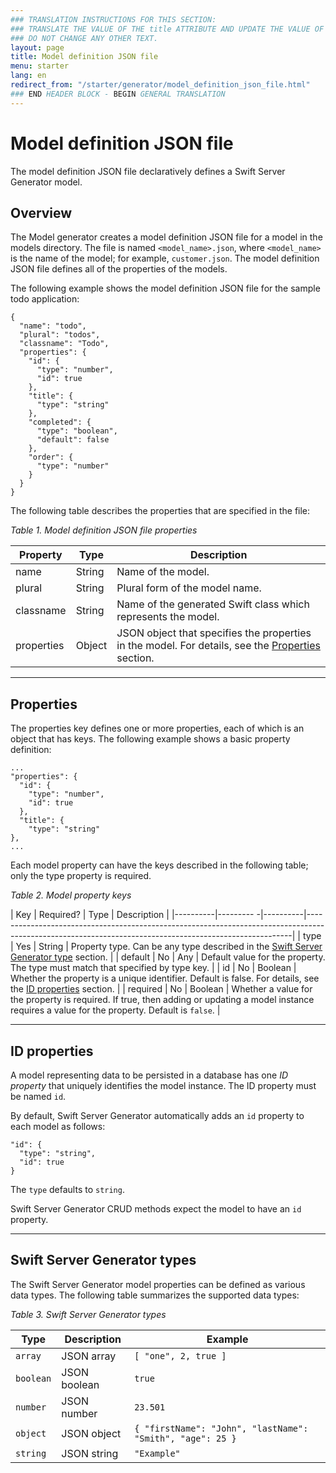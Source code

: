 ```yaml
---
### TRANSLATION INSTRUCTIONS FOR THIS SECTION:
### TRANSLATE THE VALUE OF THE title ATTRIBUTE AND UPDATE THE VALUE OF THE lang ATTRIBUTE.
### DO NOT CHANGE ANY OTHER TEXT.
layout: page
title: Model definition JSON file
menu: starter
lang: en
redirect_from: "/starter/generator/model_definition_json_file.html"
### END HEADER BLOCK - BEGIN GENERAL TRANSLATION
---
```


<div class="titleBlock">
	<h1>Model definition JSON file</h1>
  <p>The model definition JSON file declaratively defines a Swift Server Generator model.</p>
</div>

## Overview

The Model generator creates a model definition JSON file for a model in the models directory. The file is named `<model_name>.json`, where `<model_name>` is the name of the model; for example, `customer.json`. The model definition JSON file defines all of the properties of the models.

The following example shows the model definition JSON file for the sample todo application:

    {
      "name": "todo",
      "plural": "todos",
      "classname": "Todo",
      "properties": {
        "id": {
          "type": "number",
          "id": true
        },
        "title": {
          "type": "string"
        },
        "completed": {
          "type": "boolean",
          "default": false
        },
        "order": {
          "type": "number"
        }
      }
    }

The following table describes the properties that are specified in the file:

*Table 1. Model definition JSON file properties*

| Property   | Type   | Description                                                                                                           |
|------------|--------|-----------------------------------------------------------------------------------------------------------------------|
| name       | String | Name of the model.                                                                                                    |
| plural     | String | Plural form of the model name.                                                                                        |
| classname  | String | Name of the generated Swift class which represents the model.                                                         |
| properties | Object | JSON object that specifies the properties in the model. For details, see the [Properties](#properties) section. |

---

## Properties

The properties key defines one or more properties, each of which is an object that has keys. The following example shows a basic property definition:

    ...
    "properties": {
      "id": {
        "type": "number",
        "id": true
      },
      "title": {
        "type": "string"
    },
    ...

Each model property can have the keys described in the following table; only the type property is required.

*Table 2. Model property keys*

| Key      | Required? | Type     | Description                                                                                                                                            |
|----------|--------- -|----------|--------------------------------------------------------------------------------------------------------------------------------------------------------|
| type     | Yes       | String   | Property type. Can be any type described in the [Swift Server Generator type](#swift-server-generator-types) section.                               |
| default  | No        | Any      | Default value for the property. The type must match that specified by type key.                                                                        |
| id       | No        | Boolean  | Whether the property is a unique identifier. Default is false. For details, see the [ID properties](#id-properties) section.                      |
| required | No        | Boolean  | Whether a value for the property is required. If true, then adding or updating a model instance requires a value for the property. Default is `false`. |

---

## ID properties

A model representing data to be persisted in a database has one *ID property* that uniquely identifies the model instance. The ID property must be named `id`.

By default, Swift Server Generator automatically adds an `id` property to each model as follows:

    "id": {
      "type": "string",
      "id": true
    }

The `type` defaults to `string`.

Swift Server Generator CRUD methods expect the model to have an `id` property.

---

## Swift Server Generator types

The Swift Server Generator model properties can be defined as various data types. The following table summarizes the supported data types:

*Table 3. Swift Server Generator types*

| Type      | Description  | Example                                                   |
|-----------|--------------|-----------------------------------------------------------|
| `array`   | JSON array   | `[ "one", 2, true ]`                                      |
| `boolean` | JSON boolean | `true`                                                    |
| `number`  | JSON number  | `23.501`                                                  |
| `object`  | JSON object  | `{ "firstName": "John", "lastName": "Smith", "age": 25 }` |
| `string`  | JSON string  | `"Example"`                                               |

[info]: ../../../assets/info-blue.png
[tip]: ../../../assets/lightbulb-yellow.png
[warning]: ../../../assets/warning-red.png
